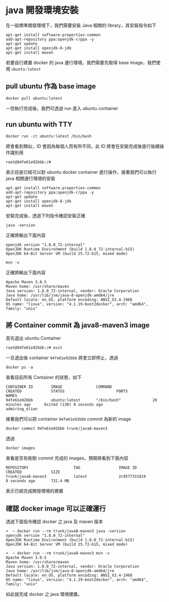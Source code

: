 java 開發環境安裝
=================

在一般標準開發環境下，我們需要安裝 Java 相關的 library，其安裝指令如下

```
apt-get install software-properties-common
add-apt-repository ppa:openjdk-r/ppa -y
apt-get update
apt-get install openjdk-8-jdk
apt-get install maven
```

若要自行建置 docker 的 java 運行環境，我們需要先取得 base image，我們使用 `ubuntu:latest`

pull ubuntu 作為 base image
---------------------------

`docker pull ubuntu:latest`

一但執行完成後，我們可透過 run 進入 ubuntu container

run ubuntu with TTY
-------------------

`docker run -it ubuntu:latest /bin/bash`

將會看到類似，ID 會因為每個人而有所不同，此 ID 將會在安裝完成後進行後續操作識別用

`root@94fe61e92bbb:/#`

表示目是已經可以對 ubuntu docker container 進行操作，接著我們可以執行 java 相關運行環境的安裝

```
apt-get install software-properties-common
add-apt-repository ppa:openjdk-r/ppa -y
apt-get update
apt-get install openjdk-8-jdk
apt-get install maven
```

安裝完成後，透過下列指令確認安裝正確

`java -version`

正確將輸出下面內容

```
openjdk version "1.8.0_72-internal"
OpenJDK Runtime Environment (build 1.8.0_72-internal-b15)
OpenJDK 64-Bit Server VM (build 25.72-b15, mixed mode)
```

`mvn -v`

正確將輸出下面內容

```
Apache Maven 3.0.5
Maven home: /usr/share/maven
Java version: 1.8.0_72-internal, vendor: Oracle Corporation
Java home: /usr/lib/jvm/java-8-openjdk-amd64/jre
Default locale: en_US, platform encoding: ANSI_X3.4-1968
OS name: "linux", version: "4.1.19-boot2docker", arch: "amd64", family: "unix"
```

將 Container commit 為 java8-maven3 image
-----------------------------------------

首先退出 ubuntu Container

```
root@94fe61e92bbb:/# exit
```

一旦退出後 container `94fe61e92bbb` 將會立即停止，透過

`docker ps -a`

查看目前所有 Container 的狀態，如下

```
CONTAINER ID        IMAGE               COMMAND                  CREATED             STATUS                       PORTS               NAMES
94fe61e92bbb        ubuntu:latest       "/bin/bash"              20 minutes ago      Exited (130) 8 seconds ago                       admiring_elion
```

接著我們可以把 container `94fe61e92bbb` commit 為新的 image

`docker commit 94fe61e92bbb trunk/java8-maven3`

透過

`docker images`

查看是否有剛剛 commit 完成的 images，預期將看到下面內容

```
REPOSITORY                    TAG                 IMAGE ID            CREATED             SIZE
trunk/java8-maven3            latest              2c9577331819        8 seconds ago       732.4 MB
```

表示已經完成開發環境的建置

確認 docker image 可以正確運行
------------------------------

透過下面指令確認 docker 之 java 及 maven 版本

```
➜  ~ docker run --rm trunk/java8-maven3 java -version
openjdk version "1.8.0_72-internal"
OpenJDK Runtime Environment (build 1.8.0_72-internal-b15)
OpenJDK 64-Bit Server VM (build 25.72-b15, mixed mode)
```

```
➜  ~ docker run --rm trunk/java8-maven3 mvn -v
Apache Maven 3.0.5
Maven home: /usr/share/maven
Java version: 1.8.0_72-internal, vendor: Oracle Corporation
Java home: /usr/lib/jvm/java-8-openjdk-amd64/jre
Default locale: en_US, platform encoding: ANSI_X3.4-1968
OS name: "linux", version: "4.1.19-boot2docker", arch: "amd64", family: "unix"
```

如此就完成 docker 之 java 環境建置。
